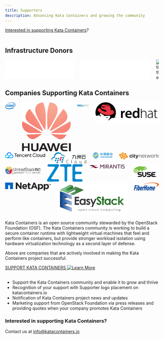 ```yaml
---
title: Supporters
description: Advancing Kata Containers and growing the community
---
```


<section class="section section-padding-top-0">
<a href="mailto:info@katacontainers.io">Interested in supporting Kata Containers</a>?
<br/><br/>


<div class="container1">
  <h2 class="features">Infrastructure Donors</h2>
</div>

<div class="container container-center">
  <div class="columns">
    <div class="column">  <img class="img-around-space" src="../.vuepress/theme/images/logo-google-cloud.svg" alt="title"  /></div>
    <div class="column">  <img class="img-around-space" src="../.vuepress/theme/images/logo-microsoft.svg" alt="title"  /></div>
    <div class="column">  <img class="img-around-space" src="../.vuepress/theme/images/logo-vexxhost.svg" alt="title"  /></div>
  </div>
</div>

<div class="container1">
  <h2 class="features">Companies Supporting Kata Containers</h2>
</div>

<div class="container container-center">
  <div class="columns">
    <div class="column">  <img class="img-around-space" src="../.vuepress/theme/images/logo-intel-lg.svg" alt="title"  /></div>
    <div class="column">  <img class="img-around-space" src="../.vuepress/theme/images/logo-huawei.svg" alt="title"  /></div>
    <div class="column">  <img class="img-around-space" src="../.vuepress/theme/images/logo-dell.svg" alt="title"  /></div>
    <div class="column">  <img class="img-around-space" src="../.vuepress/theme/images/logo-redhat.svg" alt="title"  /></div>
  </div>
  <div class="columns">
    <div class="column">  <img class="img-around-space" src="../.vuepress/theme/images/logo-tencent.svg" alt="title"  /></div>
    <div class="column">  <img class="img-around-space" src="../.vuepress/theme/images/logo-99cloud.svg" alt="title"  /></div>
    <div class="column">  <img class="img-around-space" src="../.vuepress/theme/images/logo-china.svg" alt="title"  /></div>
    <div class="column">  <img class="img-around-space" src="../.vuepress/theme/images/logo-citynetwork.svg" alt="title"  /></div>
  </div>
  <div class="columns">
    <div class="column">  <img class="img-around-space" src="../.vuepress/theme/images/logo-united.svg" alt="title"  /></div>
    <div class="column">  <img class="img-around-space" src="../.vuepress/theme/images/logo-zte.svg" alt="title"  /></div>
    <div class="column">  <img class="img-around-space" src="../.vuepress/theme/images/logo-mirantis.svg" alt="title"  /></div>
    <div class="column">  <img class="img-around-space" src="../.vuepress/theme/images/logo-suse.svg" alt="title"  /></div>
  </div>
  <div class="columns">
    <div class="column">  <img class="img-around-space" src="../.vuepress/theme/images/logo-netapp.svg" alt="title"  /></div>
    <div class="column">  <img class="img-around-space" src="../.vuepress/theme/images/logo-easy.jpg" alt="title"  /></div>
    <div class="column">  <img class="img-around-space" src="../.vuepress/theme/images/logo-fiberhome.svg" alt="title"  /></div>
  </div>
</div>

Kata Containers is an open source community stewarded by the OpenStack Foundation (OSF). The Kata Containers community is working to build a secure container runtime with lightweight virtual machines that feel and perform like containers, but provide stronger workload isolation using hardware virtualization technology as a second layer of defense. 

Above are companies that are actively involved in making the Kata Containers project successful.

<a href="mailto:info@katacontainers.io" class="button is-primary-dark is-rounded">
  <span>SUPPORT KATA CONTAINERS</span>
  <span class="ico">
    <img src="../.vuepress/theme/svg/arrow-left.svg" alt="Learn More" />
  </span>
</a><br/><br/>

<ul>
  <li>Support the Kata Containers community and enable it to grow and thrive</li>
  <li>Recognition of your support with Supporter logo placement on katacontainers.io</li> 
  <li>Notification of Kata Containers project news and updates</li> 
  <li>Marketing support from OpenStack Foundation via press releases and providing quotes when your company promotes Kata Containers</li>
</ul>

</section> 


<section class="section bottom-content">
  <div class="search-content">
    <h3 class="search-content-title">Interested in supporting Kata Containers?</h3>
    <div class="search-content-subtitle">  
      <span>Contact us at <a href="#">info@katacontainers.io</a></span>
    </div>
  </div>
</section>  



